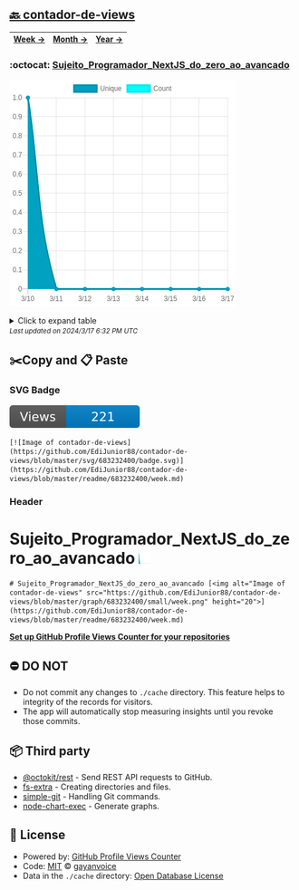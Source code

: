 ## [🔙 contador-de-views](https://github.com/EdiJunior88/contador-de-views)
| [**Week →**](https://github.com/EdiJunior88/contador-de-views/blob/master/readme/683232400/week.md) | [**Month →**](https://github.com/EdiJunior88/contador-de-views/blob/master/readme/683232400/month.md) | [**Year →**](https://github.com/EdiJunior88/contador-de-views/blob/master/readme/683232400/year.md) |
| ---- | ---- | ----- |
### :octocat: [Sujeito_Programador_NextJS_do_zero_ao_avancado](https://github.com/EdiJunior88/Sujeito_Programador_NextJS_do_zero_ao_avancado)
![Image of contador-de-views](https://github.com/EdiJunior88/contador-de-views/blob/master/graph/683232400/large/week.png)

<details>
	<summary>Click to expand table</summary>
	<h2>:calendar: Week Page Views Table</h2>
<table>
	<tr>
		<th>
			Last Updated
		</th>
		<th>
			Unique
		</th>
		<th>
			Count
		</th>
	</tr>
	<tr>
		<td>
			<code>2024/3/17</code>
		</td>
		<td>
			<code>0</code>
		</td>
		<td>
			<code>0</code>
		</td>
	</tr>
	<tr>
		<td>
			<code>2024/3/16</code>
		</td>
		<td>
			<code>0</code>
		</td>
		<td>
			<code>0</code>
		</td>
	</tr>
	<tr>
		<td>
			<code>2024/3/15</code>
		</td>
		<td>
			<code>0</code>
		</td>
		<td>
			<code>0</code>
		</td>
	</tr>
	<tr>
		<td>
			<code>2024/3/14</code>
		</td>
		<td>
			<code>0</code>
		</td>
		<td>
			<code>0</code>
		</td>
	</tr>
	<tr>
		<td>
			<code>2024/3/13</code>
		</td>
		<td>
			<code>0</code>
		</td>
		<td>
			<code>0</code>
		</td>
	</tr>
	<tr>
		<td>
			<code>2024/3/12</code>
		</td>
		<td>
			<code>0</code>
		</td>
		<td>
			<code>0</code>
		</td>
	</tr>
	<tr>
		<td>
			<code>2024/3/11</code>
		</td>
		<td>
			<code>0</code>
		</td>
		<td>
			<code>0</code>
		</td>
	</tr>
	<tr>
		<td>
			<code>2024/3/10</code>
		</td>
		<td>
			<code>1</code>
		</td>
		<td>
			<code>1</code>
		</td>
	</tr>
</table>

</details>
<small><i>Last updated on 2024/3/17 6:32 PM UTC</i></small>

## ✂️Copy and 📋 Paste
### SVG Badge
[![Image of contador-de-views](https://github.com/EdiJunior88/contador-de-views/blob/master/svg/683232400/badge.svg)](https://github.com/EdiJunior88/contador-de-views/blob/master/readme/683232400/week.md)
```readme
[![Image of contador-de-views](https://github.com/EdiJunior88/contador-de-views/blob/master/svg/683232400/badge.svg)](https://github.com/EdiJunior88/contador-de-views/blob/master/readme/683232400/week.md)
```
### Header
# Sujeito_Programador_NextJS_do_zero_ao_avancado [<img alt="Image of contador-de-views" src="https://github.com/EdiJunior88/contador-de-views/blob/master/graph/683232400/small/week.png" height="20">](https://github.com/EdiJunior88/contador-de-views/blob/master/readme/683232400/week.md)
```readme
# Sujeito_Programador_NextJS_do_zero_ao_avancado [<img alt="Image of contador-de-views" src="https://github.com/EdiJunior88/contador-de-views/blob/master/graph/683232400/small/week.png" height="20">](https://github.com/EdiJunior88/contador-de-views/blob/master/readme/683232400/week.md)
```
[**Set up GitHub Profile Views Counter for your repositories**](https://github.com/gayanvoice/github-profile-views-counter)
## ⛔ DO NOT
- Do not commit any changes to `./cache` directory. This feature helps to integrity of the records for visitors.
- The app will automatically stop measuring insights until you revoke those commits.
## 📦 Third party

- [@octokit/rest](https://www.npmjs.com/package/@octokit/rest) - Send REST API requests to GitHub.
- [fs-extra](https://www.npmjs.com/package/fs-extra) - Creating directories and files.
- [simple-git](https://www.npmjs.com/package/simple-git) - Handling Git commands.
- [node-chart-exec](https://www.npmjs.com/package/node-chart-exec) - Generate graphs.
## 📄 License
- Powered by: [GitHub Profile Views Counter](https://github.com/gayanvoice/github-profile-views-counter)
- Code: [MIT](./LICENSE) © [gayanvoice](https://github.com/gayanvoice/github-profile-views-counter)
- Data in the `./cache` directory: [Open Database License](https://opendatacommons.org/licenses/odbl/1-0/)
